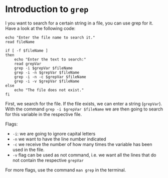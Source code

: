 # Introduction to `grep` #
I you want to search for a certain string in a file, you can use grep for it. Have a look at the following code:

```
echo "Enter the file name to search it."
read fileName

if [ -f $fileName ]
then
	echo "Enter the text to search:"
	read grepVar
	grep -i $grepVar $fileName
	grep -i -n $grepVar $fileName
	grep -i -n -c $grepVar $fileName
	grep -i -v $grepVar $fileName
else
	echo "The file does not exist."
fi
```

First, we search for the file. If the file exists, we can enter a string (`grepVar`). With the command `grep -i $grepVar $fileName` 
we are then going to search for this variable in the respective file.

Flags:
- `-i`: we are going to ignore capital letters
- `-n` we want to have the line number indicated
- `-c` we receive the number of how many times the variable has been used in the file.
- `-v` flag can be used as not command, i.e. we want all the lines that do not contain the respective `grepVar`

For more flags, use the command `man grep` in the terminal.
